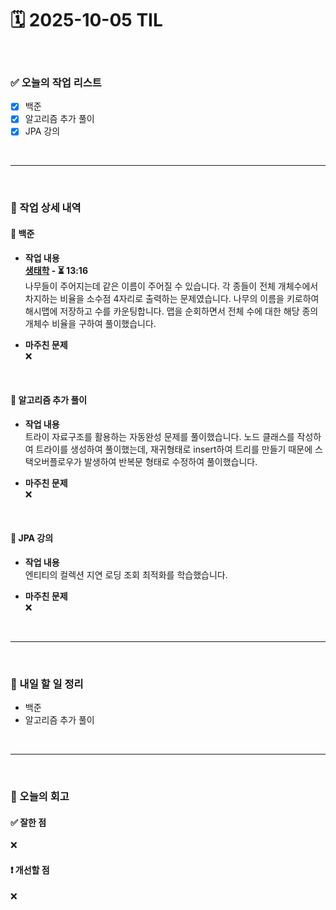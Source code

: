 # 🗓️ 2025-10-05 TIL

<br>

### ✅ 오늘의 작업 리스트  
- [x] 백준
- [x] 알고리즘 추가 풀이
- [x] JPA 강의

<br>

---

<br>

### 📌 작업 상세 내역  

#### 🔹 백준
- **작업 내용**<br>
**[생태학](https://www.acmicpc.net/problem/4358) - ⏳ 13:16**<br>
나무들이 주어지는데 같은 이름이 주어질 수 있습니다. 각 종들이 전체 개체수에서 차지하는 비율을 소수점 4자리로 출력하는 문제였습니다. 나무의 이름을 키로하여 해시맵에 저장하고 수를 카운팅합니다. 맵을 순회하면서 전체 수에 대한 해당 종의 개체수 비율을 구하여 풀이했습니다.

- **마주친 문제**<br>
❌

<br>

#### 🔹 알고리즘 추가 풀이
- **작업 내용**<br>
트라이 자료구조를 활용하는 자동완성 문제를 풀이했습니다. 노드 클래스를 작성하여 트라이를 생성하여 풀이했는데, 재귀형태로 insert하여 트리를 만들기 때문에 스택오버플로우가 발생하여 반복문 형태로 수정하여 풀이했습니다.

- **마주친 문제**<br>
❌

<br>

#### 🔹 JPA 강의
- **작업 내용**<br>
엔티티의 컬렉션 지연 로딩 조회 최적화를 학습했습니다.

- **마주친 문제**<br>
❌

<br>

---

<br>

### 🚀 내일 할 일 정리  

- 백준
- 알고리즘 추가 풀이

<br>

---

<br>

### 🧐 오늘의 회고  

#### ✅ 잘한 점
❌

#### ❗ 개선할 점
❌



<br><br><br>